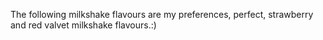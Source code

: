 The following milkshake flavours are my preferences, perfect, strawberry and red valvet milkshake flavours.:)
